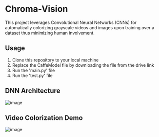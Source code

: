 # Chroma-Vision

This project leverages Convolutional Neural Networks (CNNs) for automatically colorizing grayscale videos and images upon training over a dataset thus minimizing human involvement.

## Usage

1. Clone this repository to your local machine
2. Replace the CaffeModel file by downloading the file from the drive link
3. Run the 'main.py' file
4. Run the 'test.py' file

## DNN Architecture

![image](https://github.com/anujkhanvilkar/Chroma-Vision/assets/90062594/80fbd5b8-ec55-4f3b-90f0-e31e4a4f53ec)

## Video Colorization Demo

![image](https://github.com/anujkhanvilkar/Chroma-Vision/assets/90062594/89f21dba-88f2-40e9-a967-b3d3ec801faf)
